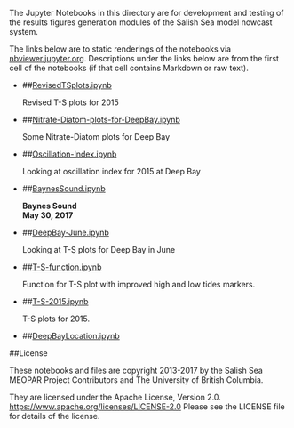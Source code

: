 The Jupyter Notebooks in this directory are for development and testing of
the results figures generation modules of the Salish Sea model nowcast system.

The links below are to static renderings of the notebooks via
[nbviewer.jupyter.org](https://nbviewer.jupyter.org/).
Descriptions under the links below are from the first cell of the notebooks
(if that cell contains Markdown or raw text).

* ##[RevisedTSplots.ipynb](https://nbviewer.jupyter.org/urls/bitbucket.org/salishsea/analysis-vicky/raw/tip/notebooks/RevisedTSplots.ipynb)  
    
    Revised T-S plots for 2015  

* ##[Nitrate-Diatom-plots-for-DeepBay.ipynb](https://nbviewer.jupyter.org/urls/bitbucket.org/salishsea/analysis-vicky/raw/tip/notebooks/Nitrate-Diatom-plots-for-DeepBay.ipynb)  
    
    Some Nitrate-Diatom plots for Deep Bay  

* ##[Oscillation-Index.ipynb](https://nbviewer.jupyter.org/urls/bitbucket.org/salishsea/analysis-vicky/raw/tip/notebooks/Oscillation-Index.ipynb)  
    
    Looking at oscillation index for 2015 at Deep Bay  

* ##[BaynesSound.ipynb](https://nbviewer.jupyter.org/urls/bitbucket.org/salishsea/analysis-vicky/raw/tip/notebooks/BaynesSound.ipynb)  
    
    **Baynes Sound**  
    **May 30, 2017**  

* ##[DeepBay-June.ipynb](https://nbviewer.jupyter.org/urls/bitbucket.org/salishsea/analysis-vicky/raw/tip/notebooks/DeepBay-June.ipynb)  
    
    Looking at T-S plots for Deep Bay in June  

* ##[T-S-function.ipynb](https://nbviewer.jupyter.org/urls/bitbucket.org/salishsea/analysis-vicky/raw/tip/notebooks/T-S-function.ipynb)  
    
    Function for T-S plot with improved high and low tides markers.   

* ##[T-S-2015.ipynb](https://nbviewer.jupyter.org/urls/bitbucket.org/salishsea/analysis-vicky/raw/tip/notebooks/T-S-2015.ipynb)  
    
    T-S plots for 2015.  

* ##[DeepBayLocation.ipynb](https://nbviewer.jupyter.org/urls/bitbucket.org/salishsea/analysis-vicky/raw/tip/notebooks/DeepBayLocation.ipynb)  
    

##License

These notebooks and files are copyright 2013-2017
by the Salish Sea MEOPAR Project Contributors
and The University of British Columbia.

They are licensed under the Apache License, Version 2.0.
https://www.apache.org/licenses/LICENSE-2.0
Please see the LICENSE file for details of the license.
